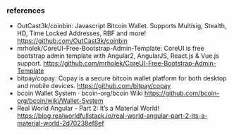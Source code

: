 ### references
* OutCast3k/coinbin: Javascript Bitcoin Wallet. Supports Multisig, Stealth, HD, Time Locked Addresses, RBF and more!  https://github.com/OutCast3k/coinbin
* mrholek/CoreUI-Free-Bootstrap-Admin-Template: CoreUI is free bootstrap admin template with Angular2, AngularJS, React.js & Vue.js support.  https://github.com/mrholek/CoreUI-Free-Bootstrap-Admin-Template
* bitpay/copay: Copay is a secure bitcoin wallet platform for both desktop and mobile devices.  https://github.com/bitpay/copay
* bcoin Wallet System · bcoin-org/bcoin Wiki  https://github.com/bcoin-org/bcoin/wiki/Wallet-System
* Real World Angular - Part 2: It’s a Material World! https://blog.realworldfullstack.io/real-world-angular-part-2-its-a-material-world-2d70238ef8ef
